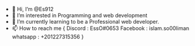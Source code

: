 - 👋 Hi, I’m @Es912
- 👀 I’m interested in Programming and web development  
- 🌱 I’m currently learning to be a Professional web developer.
- 📫 How to reach me { 
      Discord : EssO#0653
      Facebook : islam.so00liman
      whatsapp : +201227315356
      }


<!---
Es912/Es912 is a ✨ special ✨ repository because its `README.md` (this file) appears on your GitHub profile.
You can click the Preview link to take a look at your changes.
--->
